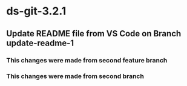# ds-git-3.2.1

## Update README file from VS Code on Branch update-readme-1

### This changes were made from second feature branch

### This changes were made from second branch